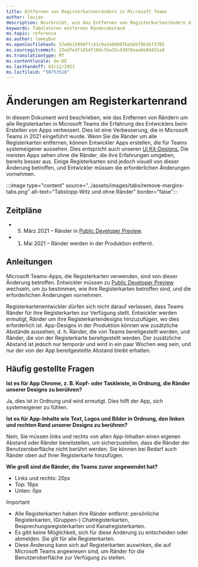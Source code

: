 ```yaml
---
title: Entfernen von Registerkartenrändern in Microsoft Teams
author: laujan
description: Beschreibt, wie das Entfernen von Registerkartenrändern die Erfahrung von Entwicklern verbessert.
keywords: Tabulatoren entfernen Ränderabstand
ms.topic: reference
ms.author: lomeybur
ms.openlocfilehash: 57e6b15999ffc41c0a3e09897ba565f9b3bf3705
ms.sourcegitcommit: 23ed7edf145df10dcfba15c43978eae9e0d451a8
ms.translationtype: MT
ms.contentlocale: de-DE
ms.lasthandoff: 03/12/2021
ms.locfileid: "50753518"
---
```

# <a name="tab-margin-changes"></a>Änderungen am Registerkartenrand

In diesem Dokument wird beschrieben, wie das Entfernen von Rändern um alle Registerkarten in Microsoft Teams die Erfahrung des Entwicklers beim Erstellen von Apps verbessert. Dies ist eine Verbesserung, die in Microsoft Teams in 2021 eingeführt wurde.
Wenn Sie die Ränder um alle Registerkarten entfernen, können Entwickler Apps erstellen, die für Teams systemeigener aussehen. Dies entspricht auch unseren [Ui Kit-Designs.](~/tabs/design/tabs.md) Die meisten Apps sehen ohne die Ränder, die ihre Erfahrungen umgeben, bereits besser aus. Einige Registerkarten sind jedoch visuell von dieser Änderung betroffen, und Entwickler müssen die erforderlichen Änderungen vornehmen.

:::image type="content" source="../assets/images/tabs/remove-margins-tabs.png" alt-text="Tabstopp-Witz und ohne Ränder" border="false":::

## <a name="timelines"></a>Zeitpläne

* 5. März 2021 – Ränder in [Public Developer Preview](~/resources/dev-preview/developer-preview-intro.md).
* 1. Mai 2021 – Ränder werden in der Produktion entfernt.

## <a name="guidelines"></a>Anleitungen

Microsoft Teams-Apps, die Registerkarten verwenden, sind von dieser Änderung betroffen. Entwickler müssen zu [Public Developer Preview](~/resources/dev-preview/developer-preview-intro.md) wechseln, um zu bestimmen, wie ihre Registerkarten betroffen sind, und die erforderlichen Änderungen vornehmen.

Registerkartenentwickler dürfen sich nicht darauf verlassen, dass Teams Ränder für ihre Registerkarten zur Verfügung stellt. Entwickler werden ermutigt, Ränder um ihre Registerkartendesigns hinzuzufügen, wo dies erforderlich ist. App-Designs in der Produktion können wie zusätzliche Abstände aussehen, d. h. Ränder, die von Teams bereitgestellt werden, und Ränder, die von der Registerkarte bereitgestellt werden. Der zusätzliche Abstand ist jedoch nur temporär und wird in ein paar Wochen weg sein, und nur der von der App bereitgestellte Abstand bleibt erhalten.

## <a name="faq"></a>Häufig gestellte Fragen

**Ist es für App Chrome, z. B. Kopf- oder Taskleiste, in Ordnung, die Ränder unserer Designs zu berühren?**

Ja, dies ist in Ordnung und wird ermutigt. Dies hilft der App, sich systemeigener zu fühlen.

**Ist es für App-Inhalte wie Text, Logos und Bilder in Ordnung, den linken und rechten Rand unserer Designs zu berühren?**

Nein, Sie müssen links und rechts von allen App-Inhalten einen eigenen Abstand oder Ränder bereitstellen, um sicherzustellen, dass die Ränder der Benutzeroberfläche nicht berührt werden. Sie können bei Bedarf auch Ränder oben auf Ihrer Registerkarte hinzufügen.

**Wie groß sind die Ränder, die Teams zuvor angewendet hat?**

* Links und rechts: 20px
* Top: 16px
* Unten: 0px

> [!IMPORTANT]
> * Alle Registerkarten haben ihre Ränder entfernt: persönliche Registerkarten, (Gruppen-) Chatregisterkarten, Besprechungsregisterkarten und Kanalregisterkarten.
> * Es gibt keine Möglichkeit, sich für diese Änderung zu entscheiden oder abmelden. Sie gilt für alle Registerkarten.
> * Diese Änderung kann sich auf Registerkarten auswirken, die auf Microsoft Teams angewiesen sind, um Ränder für die Benutzeroberfläche zur Verfügung zu stellen.
